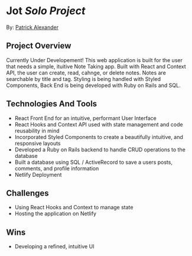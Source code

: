 # Jot *Solo Project*

By: [Patrick Alexander](https://github.com/fetchpatrick)

## Project Overview

Currently Under Developement! This web application is built for the user that needs a simple, ituitive Note Taking app. Built with React and Context API, 
the user can create, read, cahnge, or delete notes. Notes are searchable by title and tag. Styling is being handled with Styled Components, Back End is
being developed with Ruby on Rails and SQL.

## Technologies And Tools
* React Front End for an intuitive, performant User Interface
* React Hooks and Context API used with state management and code reusability in mind
* Incorporated Styled Components to create a beautifully intuitive, and responsive layouts
* Developed a Ruby on Rails backend to handle CRUD operations to the database 
* Built a database using SQL / ActiveRecord to save a users posts, comments, and profile information
* Netlify Deployment

## Challenges
* Using React Hooks and Context to manage state
* Hosting the application on Netlify

## Wins
* Developing a refined, intuitive UI
